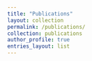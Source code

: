 ```yaml
---
title: "Publications"
layout: collection
permalink: /publications/
collection: publications
author_profile: true
entries_layout: list
---
```


